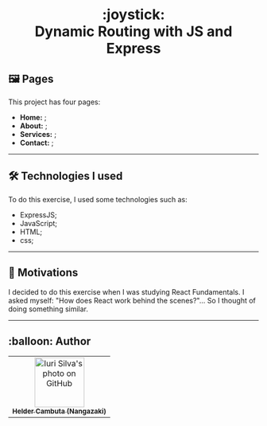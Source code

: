<h1 align="center">
  :joystick: <br>Dynamic Routing with JS and Express
</h1>

## :framed_picture: Pages

This project has four pages:

- **Home:** ;
- **About:** ;
- **Services:** ;
- **Contact:** ;

---

## :hammer_and_wrench: Technologies I used

To do this exercise, I used some technologies such as:

- ExpressJS;
- JavaScript;
- HTML;
- css;

---

## :muscle: Motivations

I decided to do this exercise when I was studying React Fundamentals. I asked myself: "How does React work behind the scenes?"... So I thought of doing something similar.

---

<h2>:balloon: Author</h2>

<table>
  <tr>
    <td align="center">
      <a href="https://github.com/nangazaki">
        <img src="https://avatars.githubusercontent.com/u/63684025?v=4" width="100px;" alt="Iuri Silva's photo on GitHub"/><br>
        <sub>
          <b>Helder Cambuta (Nangazaki)</b>
        </sub>
      </a>
    </all>
  </tr>
</table>
